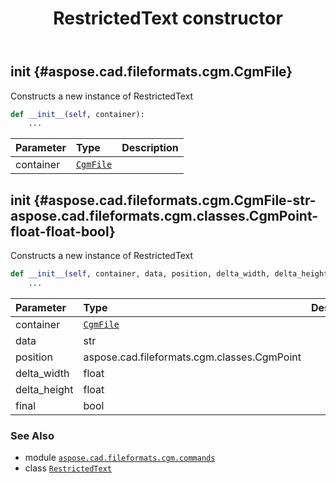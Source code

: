 ﻿---
title: RestrictedText constructor
second_title: Aspose.CAD for Python via .NET API References
description: 
type: docs
weight: 10
url: /python-net/aspose.cad.fileformats.cgm.commands/restrictedtext/__init__/
is_root: false
---

## __init__ {#aspose.cad.fileformats.cgm.CgmFile}

Constructs a new instance of RestrictedText



```python
def __init__(self, container):
    ...
```


| Parameter | Type | Description |
| :- | :- | :- |
| container | [`CgmFile`](/cad/python-net/aspose.cad.fileformats.cgm/cgmfile) |  |


## __init__ {#aspose.cad.fileformats.cgm.CgmFile-str-aspose.cad.fileformats.cgm.classes.CgmPoint-float-float-bool}

Constructs a new instance of RestrictedText



```python
def __init__(self, container, data, position, delta_width, delta_height, final):
    ...
```


| Parameter | Type | Description |
| :- | :- | :- |
| container | [`CgmFile`](/cad/python-net/aspose.cad.fileformats.cgm/cgmfile) |  |
| data | str |  |
| position | aspose.cad.fileformats.cgm.classes.CgmPoint |  |
| delta_width | float |  |
| delta_height | float |  |
| final | bool |  |



### See Also
* module [`aspose.cad.fileformats.cgm.commands`](../../)
* class [`RestrictedText`](/cad/python-net/aspose.cad.fileformats.cgm.commands/restrictedtext)
